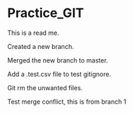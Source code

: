 # Practice_GIT

This is a read me.

Created a new branch.

Merged the new branch to master.

Add a .test.csv file to test gitignore.

Git rm the unwanted files.

Test merge conflict, this is from branch 1
